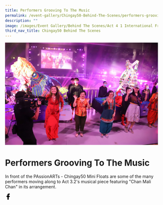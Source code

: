 ```yaml
---
title: Performers Grooving To The Music
permalink: /event-gallery/Chingay50-Behind-The-Scenes/performers-grooving-to-the-music
description: ""
image: /images/Event Gallery/Behind The Scenes/Act 4 1 International Friends-01.jpg
third_nav_title: Chingay50 Behind The Scenes
---
```


![Performers Move To The Music](/images/Event%20Gallery/Behind%20The%20Scenes/Act%204%201%20International%20Friends-01.jpg)

# **Performers Grooving To The Music**

In front of the PAssionARTs - Chingay50 Mini Floats are some of the many performers moving along to Act 3.2's musical piece featuring "Chan Mali Chan" in its arrangement.

<a href="http://www.facebook.com/sharer.php?u=http://www.chingay.gov.sg/image/event-gallery/performers-move-to-the-music" style="float:left;">
	<img src="/images/facebook.png" style="width:auto;height:20px;">
</a>